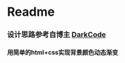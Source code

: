 # Readme
### 设计思路参考自博主 [DarkCode](https://www.youtube.com/watch?v=NnrBempao2M)


#### 用简单的html+css实现背景颜色动态渐变
